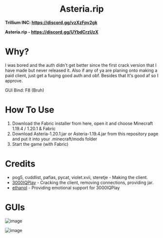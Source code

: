 <h1 align="center">Asteria.rip</h1>

**Trillium INC: https://discord.gg/vzXzFpv2gk**

**Asteria.rip - https://discord.gg/UYbdCrzUzX**

# Why?
I was bored and the auth didn't get better since the first crack version that I have made but never released it. Also if any of ya are planing onto making a paid client, just get a fuqing good auth and obf. Besides that It's good af so I approve.

GUI Bind: F8 (Bruh)

[3000IQPlayA]: https://github.com/3000IQPlay
[ethanolA]: https://github.com/eurquake

# How To Use
1. Download the Fabric installer from here, open it and choose Minecraft 1.19.4 / 1.20.1 & Fabric
2. Download Asteria-1.20.1.jar or Asteria-1.19.4.jar from this repository page and put it into your .minecraft/mods folder
3. Start the game (with Fabric)

# Credits
- pog5, cuddlist, pafias, pycat, violet.xvii, steretje - Making the client.
- [3000IQPlay][3000IQPlayA] - Cracking the client, removing connections, providing jar.
- [ethanol][ethanolA] - Providing emotional support for 3000IQPlay

# GUIs

![image](https://media.discordapp.net/attachments/1139514935743885353/1156605615175647282/image.png?ex=6515946b&is=651442eb&hm=985fce275d31923aa0206dbd644b7300eba5c1efdbb36f84be3d4f78e2a6279b&=&width=1101&height=619)

![image](https://media.discordapp.net/attachments/1144332594482266252/1154876447266193469/image.png?width=857&height=558)
